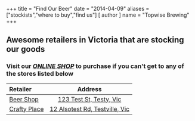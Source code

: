 +++
title = "Find Our Beer"
date = "2014-04-09"
aliases = ["stockists","where to buy","find us"]
[ author ]
  name = "Topwise Brewing"
+++

## Awesome retailers in Victoria that are stocking our goods
### Visit our ***[ONLINE SHOP](https://www.topwisebrewing.com.au/shop/)*** to purchase if you can't get to any of the stores listed below

| Retailer    | Address     |
| :---        |    :----:   |
| [Beer Shop](http://www.topwisebrewing.com.au)    | [123 Test St, Testy, Vic](http://www.topwisebrewing.com.au)       |
| [Crafty Place](http://www.topwisebrewing.com.au/shop/)    | [12 Alsotest Rd, Testville, Vic](http://www.topwisebrewing.com.au/shop/)        |
